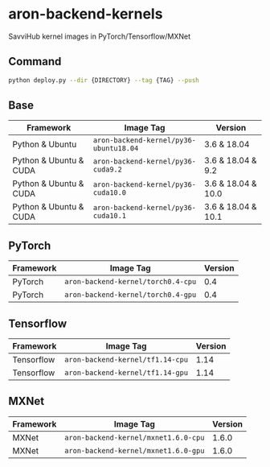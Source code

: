 # aron-backend-kernels

SavviHub kernel images in PyTorch/Tensorflow/MXNet

## Command
```bash
python deploy.py --dir {DIRECTORY} --tag {TAG} --push
```

## Base
| Framework                | Image Tag                              | Version              | 
|--------------------------|----------------------------------------|----------------------|
| Python & Ubuntu          | `aron-backend-kernel/py36-ubuntu18.04` | 3.6 & 18.04          |
| Python & Ubuntu & CUDA   | `aron-backend-kernel/py36-cuda9.2`     | 3.6 & 18.04 & 9.2    |
| Python & Ubuntu & CUDA   | `aron-backend-kernel/py36-cuda10.0`    | 3.6 & 18.04 & 10.0   |
| Python & Ubuntu & CUDA   | `aron-backend-kernel/py36-cuda10.1`    | 3.6 & 18.04 & 10.1   |

## PyTorch
| Framework | Image Tag                          | Version | 
|-----------|------------------------------------|---------|
| PyTorch   | `aron-backend-kernel/torch0.4-cpu` | 0.4     |
| PyTorch   | `aron-backend-kernel/torch0.4-gpu` | 0.4     |

## Tensorflow
| Framework    | Image Tag                        | Version | 
|--------------|----------------------------------|---------|
| Tensorflow   | `aron-backend-kernel/tf1.14-cpu` | 1.14    |
| Tensorflow   | `aron-backend-kernel/tf1.14-gpu` | 1.14    |

## MXNet
| Framework    | Image Tag                            | Version | 
|--------------|--------------------------------------|---------|
| MXNet        | `aron-backend-kernel/mxnet1.6.0-cpu` | 1.6.0   |
| MXNet        | `aron-backend-kernel/mxnet1.6.0-gpu` | 1.6.0   |